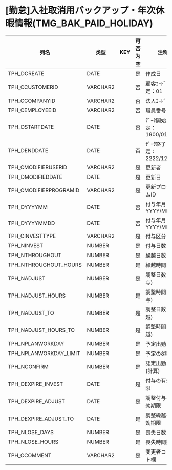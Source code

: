 # [勤怠]入社取消用バックアップ・年次休暇情報(TMG_BAK_PAID_HOLIDAY)
| 列名   | 类型   | KEY  | 可否为空 | 注释   |
| ---- | ---- | ---- | ---- | ---- |
|TPH_DCREATE|DATE||是|作成日|
|TPH_CCUSTOMERID|VARCHAR2||否|顧客ｺｰﾄﾞ                        固定：01|
|TPH_CCOMPANYID|VARCHAR2||否|法人ｺｰﾄﾞ|
|TPH_CEMPLOYEEID|VARCHAR2||否|職員番号|
|TPH_DSTARTDATE|DATE||否|ﾃﾞｰﾀ開始日                      固定：1900/01/01|
|TPH_DENDDATE|DATE||否|ﾃﾞｰﾀ終了日                      固定：2222/12/31|
|TPH_CMODIFIERUSERID|VARCHAR2||是|更新者|
|TPH_DMODIFIEDDATE|DATE||是|更新日|
|TPH_CMODIFIERPROGRAMID|VARCHAR2||是|更新プログラムID|
|TPH_DYYYYMM|DATE||否|付与年月                        YYYY/MM/01|
|TPH_DYYYYMMDD|DATE||否|付与年月日                      YYYY/MM/DD|
|TPH_CINVESTTYPE|VARCHAR2||是|付与区分|
|TPH_NINVEST|NUMBER||是|付与日数|
|TPH_NTHROUGHOUT|NUMBER||是|繰越日数|
|TPH_NTHROUGHOUT_HOURS|NUMBER||是|繰越時間|
|TPH_NADJUST|NUMBER||是|調整日数(付与)|
|TPH_NADJUST_HOURS|NUMBER||是|調整時間(付与)|
|TPH_NADJUST_TO|NUMBER||是|調整日数(繰越)|
|TPH_NADJUST_HOURS_TO|NUMBER||是|調整時間(繰越)|
|TPH_NPLANWORKDAY|NUMBER||是|予定出勤日数|
|TPH_NPLANWORKDAY_LIMIT|NUMBER||是|予定の8割日数|
|TPH_NCONFIRM|NUMBER||是|認定出勤日数(計算)|
|TPH_DEXPIRE_INVEST|DATE||是|付与の有効期限|
|TPH_DEXPIRE_ADJUST|DATE||是|調整付与の有効期限|
|TPH_DEXPIRE_ADJUST_TO|DATE||是|調整繰越の有効期限|
|TPH_NLOSE_DAYS|NUMBER||是|喪失日数|
|TPH_NLOSE_HOURS|NUMBER||是|喪失時間数|
|TPH_CCOMMENT|VARCHAR2||是|変更者コメント欄|
